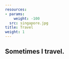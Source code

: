 ```yaml
---
resources:
- params:
    weight: -100
  src: singapore.jpg
title: Travel
weight: 1
---
```


## Sometimes I travel.


